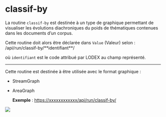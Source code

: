 # classif-by

La routine `classif-by` est destinée à un type de graphique permettant de visualiser les évolutions diachroniques du poids de thématiques contenues dans les documents d’un corpus. 

Cette routine doit alors être déclarée dans `Value` \(Valeur\) selon : /api/run/classif-by/\*\*identifiant\*\*/

où `identifiant` est le code attribué par LODEX au champ représenté.  
****

Cette routine est destinée à être utilisée avec le format graphique :

* StreamGraph
* AreaGraph

  
  **Exemple** : [https://xxxxxxxxxxxx/api/run/classif-by/](https://xxxxxxxxxxxx/api/run/classif-by/)

 

![](https://lh6.googleusercontent.com/8Bz-SfA41MS_hlUbDVpUrRYOnr95IN9Bju1NFIQZbOOHEwWegRPOyY3b64wUPxqd9Of0QIvLHi1x_axXBeTZjUuwTY8myMY7F_r3qBSdbOifhEqLgPEOgyv_2WbQNVdqn7b_VVn4)

